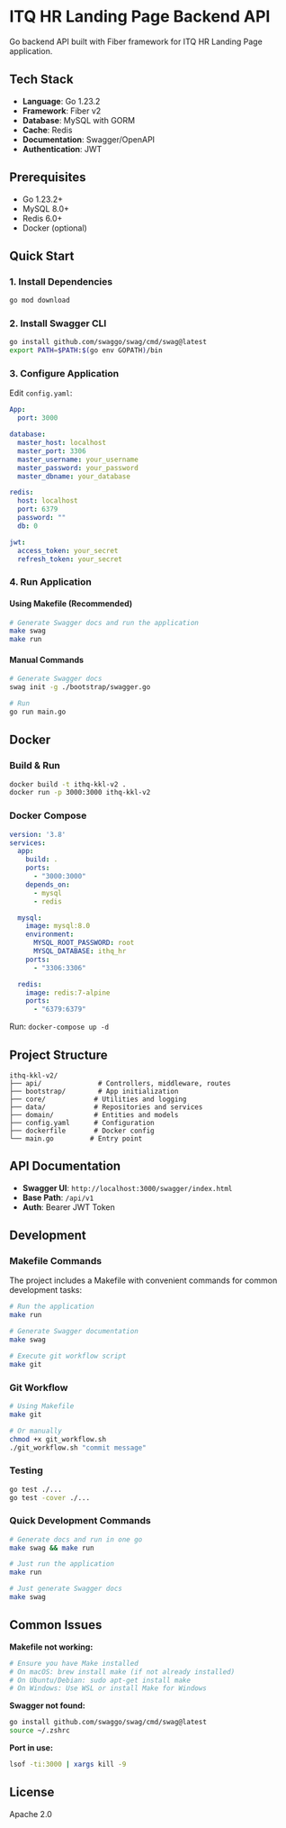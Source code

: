 # ITQ HR Landing Page Backend API

Go backend API built with Fiber framework for ITQ HR Landing Page application.

## Tech Stack
- **Language**: Go 1.23.2
- **Framework**: Fiber v2
- **Database**: MySQL with GORM
- **Cache**: Redis
- **Documentation**: Swagger/OpenAPI
- **Authentication**: JWT

## Prerequisites
- Go 1.23.2+
- MySQL 8.0+
- Redis 6.0+
- Docker (optional)

## Quick Start

### 1. Install Dependencies
```bash
go mod download
```

### 2. Install Swagger CLI
```bash
go install github.com/swaggo/swag/cmd/swag@latest
export PATH=$PATH:$(go env GOPATH)/bin
```

### 3. Configure Application
Edit `config.yaml`:
```yaml
App:
  port: 3000

database:
  master_host: localhost
  master_port: 3306
  master_username: your_username
  master_password: your_password
  master_dbname: your_database

redis:
  host: localhost
  port: 6379
  password: ""
  db: 0

jwt:
  access_token: your_secret
  refresh_token: your_secret
```

### 4. Run Application

#### Using Makefile (Recommended)
```bash
# Generate Swagger docs and run the application
make swag
make run
```

#### Manual Commands
```bash
# Generate Swagger docs
swag init -g ./bootstrap/swagger.go

# Run
go run main.go
```

## Docker

### Build & Run
```bash
docker build -t ithq-kkl-v2 .
docker run -p 3000:3000 ithq-kkl-v2
```

### Docker Compose
```yaml
version: '3.8'
services:
  app:
    build: .
    ports:
      - "3000:3000"
    depends_on:
      - mysql
      - redis

  mysql:
    image: mysql:8.0
    environment:
      MYSQL_ROOT_PASSWORD: root
      MYSQL_DATABASE: ithq_hr
    ports:
      - "3306:3306"

  redis:
    image: redis:7-alpine
    ports:
      - "6379:6379"
```

Run: `docker-compose up -d`

## Project Structure
```
ithq-kkl-v2/
├── api/              # Controllers, middleware, routes
├── bootstrap/        # App initialization
├── core/            # Utilities and logging
├── data/            # Repositories and services
├── domain/          # Entities and models
├── config.yaml      # Configuration
├── dockerfile       # Docker config
└── main.go         # Entry point
```

## API Documentation
- **Swagger UI**: `http://localhost:3000/swagger/index.html`
- **Base Path**: `/api/v1`
- **Auth**: Bearer JWT Token

## Development

### Makefile Commands

The project includes a Makefile with convenient commands for common development tasks:

```bash
# Run the application
make run

# Generate Swagger documentation
make swag

# Execute git workflow script
make git
```

### Git Workflow
```bash
# Using Makefile
make git

# Or manually
chmod +x git_workflow.sh
./git_workflow.sh "commit message"
```

### Testing
```bash
go test ./...
go test -cover ./...
```

### Quick Development Commands
```bash
# Generate docs and run in one go
make swag && make run

# Just run the application
make run

# Just generate Swagger docs
make swag
```

## Common Issues

**Makefile not working:**
```bash
# Ensure you have Make installed
# On macOS: brew install make (if not already installed)
# On Ubuntu/Debian: sudo apt-get install make
# On Windows: Use WSL or install Make for Windows
```

**Swagger not found:**
```bash
go install github.com/swaggo/swag/cmd/swag@latest
source ~/.zshrc
```

**Port in use:**
```bash
lsof -ti:3000 | xargs kill -9
```

## License
Apache 2.0
